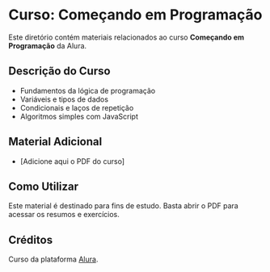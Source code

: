 # Curso: Começando em Programação

Este diretório contém materiais relacionados ao curso **Começando em Programação** da Alura.

## Descrição do Curso

- Fundamentos da lógica de programação
- Variáveis e tipos de dados
- Condicionais e laços de repetição
- Algoritmos simples com JavaScript

## Material Adicional

- [Adicione aqui o PDF do curso]

## Como Utilizar

Este material é destinado para fins de estudo. Basta abrir o PDF para acessar os resumos e exercícios.

## Créditos

Curso da plataforma [Alura](https://www.alura.com.br/).
